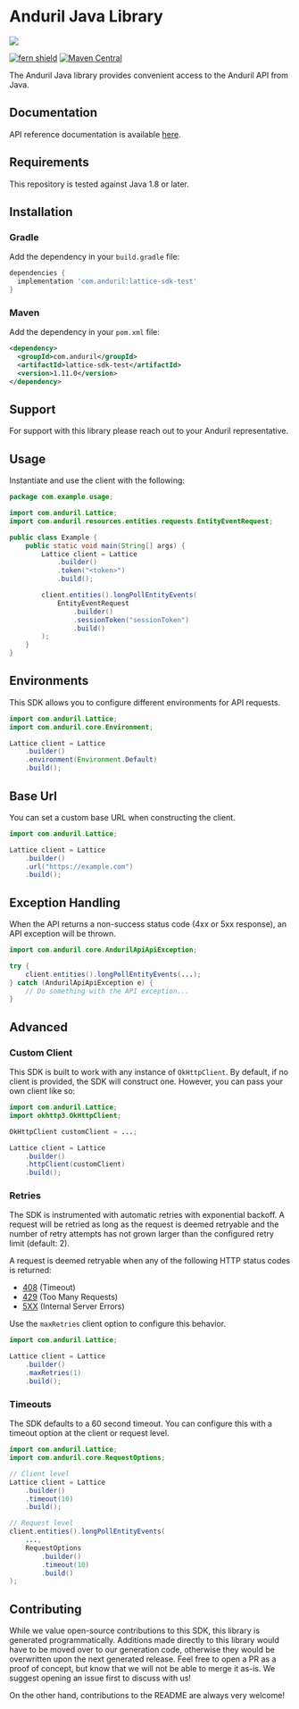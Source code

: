 # Anduril Java Library

![](https://www.anduril.com/lattice-sdk/)

[![fern shield](https://img.shields.io/badge/%F0%9F%8C%BF-Built%20with%20Fern-brightgreen)](https://buildwithfern.com?utm_source=github&utm_medium=github&utm_campaign=readme&utm_source=https%3A%2F%2Fgithub.com%2Fanduril%2Flattice-sdk-java)
[![Maven Central](https://img.shields.io/maven-central/v/com.anduril/lattice-sdk-test)](https://central.sonatype.com/artifact/com.anduril/lattice-sdk-test)

The Anduril Java library provides convenient access to the Anduril API from Java.

## Documentation

API reference documentation is available [here](https://developer.anduril.com/).

## Requirements

This repository is tested against Java 1.8 or later. 

## Installation

### Gradle

Add the dependency in your `build.gradle` file:

```groovy
dependencies {
  implementation 'com.anduril:lattice-sdk-test'
}
```

### Maven

Add the dependency in your `pom.xml` file:

```xml
<dependency>
  <groupId>com.anduril</groupId>
  <artifactId>lattice-sdk-test</artifactId>
  <version>1.11.0</version>
</dependency>
```

## Support

For support with this library please reach out to your Anduril representative.

## Usage

Instantiate and use the client with the following:

```java
package com.example.usage;

import com.anduril.Lattice;
import com.anduril.resources.entities.requests.EntityEventRequest;

public class Example {
    public static void main(String[] args) {
        Lattice client = Lattice
            .builder()
            .token("<token>")
            .build();

        client.entities().longPollEntityEvents(
            EntityEventRequest
                .builder()
                .sessionToken("sessionToken")
                .build()
        );
    }
}
```

## Environments

This SDK allows you to configure different environments for API requests.

```java
import com.anduril.Lattice;
import com.anduril.core.Environment;

Lattice client = Lattice
    .builder()
    .environment(Environment.Default)
    .build();
```

## Base Url

You can set a custom base URL when constructing the client.

```java
import com.anduril.Lattice;

Lattice client = Lattice
    .builder()
    .url("https://example.com")
    .build();
```

## Exception Handling

When the API returns a non-success status code (4xx or 5xx response), an API exception will be thrown.

```java
import com.anduril.core.AndurilApiApiException;

try {
    client.entities().longPollEntityEvents(...);
} catch (AndurilApiApiException e) {
    // Do something with the API exception...
}
```

## Advanced

### Custom Client

This SDK is built to work with any instance of `OkHttpClient`. By default, if no client is provided, the SDK will construct one. 
However, you can pass your own client like so:

```java
import com.anduril.Lattice;
import okhttp3.OkHttpClient;

OkHttpClient customClient = ...;

Lattice client = Lattice
    .builder()
    .httpClient(customClient)
    .build();
```

### Retries

The SDK is instrumented with automatic retries with exponential backoff. A request will be retried as long
as the request is deemed retryable and the number of retry attempts has not grown larger than the configured
retry limit (default: 2).

A request is deemed retryable when any of the following HTTP status codes is returned:

- [408](https://developer.mozilla.org/en-US/docs/Web/HTTP/Status/408) (Timeout)
- [429](https://developer.mozilla.org/en-US/docs/Web/HTTP/Status/429) (Too Many Requests)
- [5XX](https://developer.mozilla.org/en-US/docs/Web/HTTP/Status/500) (Internal Server Errors)

Use the `maxRetries` client option to configure this behavior.

```java
import com.anduril.Lattice;

Lattice client = Lattice
    .builder()
    .maxRetries(1)
    .build();
```

### Timeouts

The SDK defaults to a 60 second timeout. You can configure this with a timeout option at the client or request level.

```java
import com.anduril.Lattice;
import com.anduril.core.RequestOptions;

// Client level
Lattice client = Lattice
    .builder()
    .timeout(10)
    .build();

// Request level
client.entities().longPollEntityEvents(
    ...,
    RequestOptions
        .builder()
        .timeout(10)
        .build()
);
```

## Contributing

While we value open-source contributions to this SDK, this library is generated programmatically.
Additions made directly to this library would have to be moved over to our generation code,
otherwise they would be overwritten upon the next generated release. Feel free to open a PR as
a proof of concept, but know that we will not be able to merge it as-is. We suggest opening
an issue first to discuss with us!

On the other hand, contributions to the README are always very welcome!